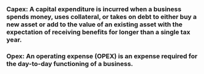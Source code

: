 ### Capex: A capital expenditure is incurred when a business spends money, uses collateral, or takes on debt to either buy a new asset or add to the value of an existing asset with the expectation of receiving benefits for longer than a single tax year. 
### Opex: An operating expense (OPEX) is an expense required for the day-to-day functioning of a business.
